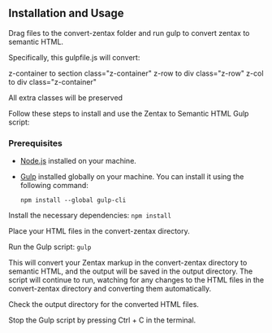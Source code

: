 ## Installation and Usage

Drag files to the convert-zentax folder and run gulp to convert zentax to semantic HTML. 

Specifically, this gulpfile.js will convert: 

z-container to section class="z-container"
z-row to div class="z-row"
z-col to div class="z-container"

All extra classes will be preserved

Follow these steps to install and use the Zentax to Semantic HTML Gulp script:

### Prerequisites

- [Node.js](https://nodejs.org/) installed on your machine.
- [Gulp](https://gulpjs.com/) installed globally on your machine. You can install it using the following command:

  `npm install --global gulp-cli`

Install the necessary dependencies:
`npm install`

Place your HTML files in the convert-zentax directory.

Run the Gulp script:
  `gulp`

  This will convert your Zentax markup in the convert-zentax directory to semantic HTML, and the output will be saved in the output directory. The script will continue to run, watching for any changes to the HTML files in the convert-zentax directory and converting them automatically.

Check the output directory for the converted HTML files.

Stop the Gulp script by pressing Ctrl + C in the terminal.


